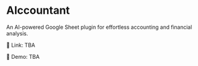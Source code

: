 # AIccountant

An AI-powered Google Sheet plugin for effortless accounting and financial analysis.

🔗 Link: TBA

🎥 Demo: TBA
